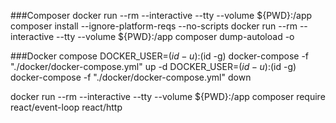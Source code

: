 ###Composer
docker run --rm --interactive --tty --volume ${PWD}:/app composer install --ignore-platform-reqs --no-scripts
docker run --rm --interactive --tty --volume ${PWD}:/app composer dump-autoload -o

###Docker compose
DOCKER_USER=$(id -u):$(id -g) docker-compose -f "./docker/docker-compose.yml" up -d
DOCKER_USER=$(id -u):$(id -g) docker-compose -f "./docker/docker-compose.yml" down

docker run --rm --interactive --tty --volume ${PWD}:/app  composer require react/event-loop react/http